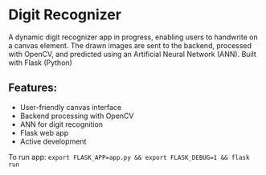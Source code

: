 # Digit Recognizer

A dynamic digit recognizer app in progress, enabling users to handwrite on a canvas element. The drawn images are sent to the backend, processed with OpenCV, and predicted using an Artificial Neural Network (ANN). Built with Flask (Python)

## Features:

- User-friendly canvas interface
- Backend processing with OpenCV
- ANN for digit recognition
- Flask web app
- Active development

To run app: `export FLASK_APP=app.py && export FLASK_DEBUG=1 && flask run`
